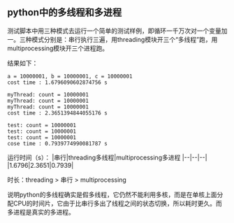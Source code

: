 ## python中的多线程和多进程

测试脚本中用三种模式去运行一个简单的测试样例，即循环一千万次对一个变量加一。三种模式分别是：串行执行三遍，用threading模块开三个“多线程”跑，用multiprocessing模块开三个进程跑。

结果如下：
```log
a = 10000001, b = 10000001, c = 10000001
cost time : 1.6796090602874756 s

myThread: count = 10000001
myThread: count = 10000001
myThread: count = 10000001
cost time : 2.3651394844055176 s

test: count = 10000001
test: count = 10000001
test: count = 10000001
cose time : 0.7939774990081787 s
```

运行时间（s）：
|串行|threading多线程|multiprocessing多进程
|--|--|--|
|1.6796|2.3651|0.7939|

时长：threading > 串行 > multiprocessing

说明python的多线程确实是假多线程，它仍然不能利用多核，而是在单核上面分配CPU的时间片，它由于比串行多出了线程之间的状态切换，所以耗时更久。而多进程是真实的多进程。
